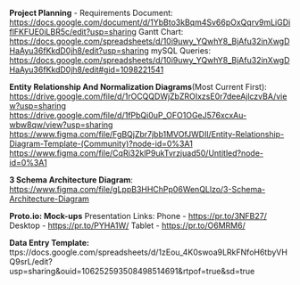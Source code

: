 **Project Planning** - 
Requirements Document: https://docs.google.com/document/d/1YbBto3kBqm4Sv66pOxQqrv9mLiGDiflFKFUE0iLBR5c/edit?usp=sharing
Gantt Chart: https://docs.google.com/spreadsheets/d/10i9uwy_YQwhY8_BjAfu32inXwgDHaAyu36fKkdD0jh8/edit?usp=sharing
mySQL Queries: https://docs.google.com/spreadsheets/d/10i9uwy_YQwhY8_BjAfu32inXwgDHaAyu36fKkdD0jh8/edit#gid=1098221541

**Entity Relationship And Normalization Diagrams**(Most Current First):
https://drive.google.com/file/d/1rOCQQDWjZbZROIxzsE0r7deeAjlczvBA/view?usp=sharing
https://drive.google.com/file/d/1fPbQi0uP_OFO1OGeJ576xcxAu-wbw8qw/view?usp=sharing
https://www.figma.com/file/FgBQjZbr7jbb1MVOfJWDIl/Entity-Relationship-Diagram-Template-(Community)?node-id=0%3A1
https://www.figma.com/file/CqRi32klP9ukTvrzjuad50/Untitled?node-id=0%3A1

**3 Schema Architecture Diagram**: 
https://www.figma.com/file/gLppB3HHChPp06WenQLlzo/3-Schema-Architecture-Diagram

**Proto.io: Mock-ups**
Presentation Links:
Phone - https://pr.to/3NFB27/
Desktop - https://pr.to/PYHA1W/
Tablet - https://pr.to/O6MRM6/

**Data Entry Template:**
ttps://docs.google.com/spreadsheets/d/1zEou_4K0swoa9LRkFNfoH6tbyVHQ9srL/edit?usp=sharing&ouid=106252593508498514691&rtpof=true&sd=true


